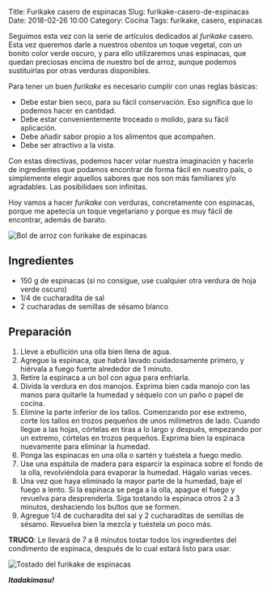 Title: Furikake casero de espinacas
Slug: furikake-casero-de-espinacas
Date: 2018-02-26 10:00
Category: Cocina
Tags: furikake, casero, espinacas



Seguimos esta vez con la serie de artículos dedicados al *furikake* casero. Esta vez queremos darle a nuestros *obentos* un toque vegetal, con un bonito color verde oscuro, y para ello utilizaremos unas espinacas, que quedan preciosas encima de nuestro bol de arroz, aunque podemos sustituirlas por otras verduras disponibles.

Para tener un buen *furikake* es necesario cumplir con unas reglas básicas:

* Debe estar bien seco, para su fácil conservación. Eso significa que lo podemos hacer en cantidad.
* Debe estar convenientemente troceado o molido, para su fácil aplicación.
* Debe añadir sabor propio a los alimentos que acompañen.
* Debe ser atractivo a la vista.

Con estas directivas, podemos hacer volar nuestra imaginación y hacerlo de ingredientes que podamos encontrar de forma fácil en nuestro país, o simplemente elegir aquellos sabores que nos son más familiares y/o agradables. Las posibilidaes son infinitas.

Hoy vamos a hacer *furikake* con verduras, concretamente con espinacas, porque me apetecía un toque vegetariano y porque es muy fácil de encontrar, además de barato.

![Bol de arroz con furikake de espinacas]({static}/images/bol-arroz-furikake-espinacas.jpg)

## Ingredientes

* 150 g de espinacas (si no consigue, use cualquier otra verdura de hoja verde oscuro)
* 1/4 de cucharadita de sal
* 2 cucharadas de semillas de sésamo blanco

## Preparación

1. Lleve a ebullición una olla bien llena de agua.
2. Agregue la espinaca, que habrá lavado cuidadosamente primero, y hiérvala a fuego fuerte alrededor de 1 minuto.
3. Retire la espinaca a un bol con agua para enfriarla.
4. Divida la verdura en dos manojos. Exprima bien cada manojo con las manos para quitarle la humedad y séquelo con un paño o papel de cocina.
5. Elimine la parte inferior de los tallos. Comenzando por ese extremo, corte los tallos en trozos pequeños de unos milímetros de lado. Cuando llegue a las hojas, córtelas en tiras a lo largo y después, empezando por un extremo, córtelas en trozos pequeños. Exprima bien la espinaca nuevamente para eliminar la humedad.
6. Ponga las espinacas en una olla o sartén y tuéstela a fuego medio.
7. Use una espátula de madera para esparcir la espinaca sobre el fondo de la olla, revolviéndola para evaporar la humedad. Hágalo varias veces.
8. Una vez que haya eliminado la mayor parte de la humedad, baje el fuego a lento. Si la espinaca se pega a la olla, apague el fuego y revuelva para desprenderla. Siga tostando la espinaca otros 2 a 3 minutos, deshaciendo los bultos que se formen.
9. Agregue 1/4 de cucharadita del sal y 2 cucharaditas de semillas de sésamo. Revuelva bien la mezcla y tuéstela un poco más.

**TRUCO**: Le llevará de 7 a 8 minutos tostar todos los ingredientes del condimento de espinaca, después de lo cual estará listo para usar.

![Tostado del furikake de espinacas]({static}/images/tostado-furikake-de-espinacas.jpg)

***Itadakimasu!***
